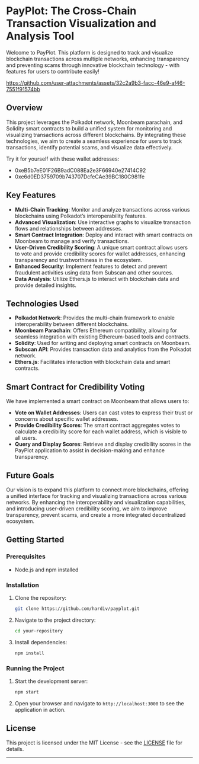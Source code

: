 # PayPlot: The Cross-Chain Transaction Visualization and Analysis Tool

Welcome to PayPlot. This platform is designed to track and visualize blockchain transactions across multiple networks, enhancing transparency and preventing scams through innovative blockchain technology - with features for users to contribute easily!

https://github.com/user-attachments/assets/32c2a9b3-facc-46e9-af46-7551f91574bb

## Overview

This project leverages the Polkadot network, Moonbeam parachain, and Solidity smart contracts to build a unified system for monitoring and visualizing transactions across different blockchains. By integrating these technologies, we aim to create a seamless experience for users to track transactions, identify potential scams, and visualize data effectively.

Try it for yourself with these wallet addresses:
- 0xeB5b7eE01F26B9adC088Ea2e3F66940e27414C92
- 0xe6d0ED3759709b743707DcfeCAe39BC180C981fe

## Key Features

- **Multi-Chain Tracking**: Monitor and analyze transactions across various blockchains using Polkadot’s interoperability features.
- **Advanced Visualization**: Use interactive graphs to visualize transaction flows and relationships between addresses.
- **Smart Contract Integration**: Deploy and interact with smart contracts on Moonbeam to manage and verify transactions.
- **User-Driven Credibility Scoring**: A unique smart contract allows users to vote and provide credibility scores for wallet addresses, enhancing transparency and trustworthiness in the ecosystem.
- **Enhanced Security**: Implement features to detect and prevent fraudulent activities using data from Subscan and other sources.
- **Data Analysis**: Utilize Ethers.js to interact with blockchain data and provide detailed insights.

## Technologies Used

- **Polkadot Network**: Provides the multi-chain framework to enable interoperability between different blockchains.
- **Moonbeam Parachain**: Offers Ethereum compatibility, allowing for seamless integration with existing Ethereum-based tools and contracts.
- **Solidity**: Used for writing and deploying smart contracts on Moonbeam.
- **Subscan API**: Provides transaction data and analytics from the Polkadot network.
- **Ethers.js**: Facilitates interaction with blockchain data and smart contracts.

## Smart Contract for Credibility Voting

We have implemented a smart contract on Moonbeam that allows users to:

- **Vote on Wallet Addresses**: Users can cast votes to express their trust or concerns about specific wallet addresses.
- **Provide Credibility Scores**: The smart contract aggregates votes to calculate a credibility score for each wallet address, which is visible to all users.
- **Query and Display Scores**: Retrieve and display credibility scores in the PayPlot application to assist in decision-making and enhance transparency.

## Future Goals

Our vision is to expand this platform to connect more blockchains, offering a unified interface for tracking and visualizing transactions across various networks. By enhancing the interoperability and visualization capabilities, and introducing user-driven credibility scoring, we aim to improve transparency, prevent scams, and create a more integrated decentralized ecosystem.

## Getting Started

### Prerequisites

- Node.js and npm installed

### Installation

1. Clone the repository:
   ```bash
   git clone https://github.com/hardiv/payplot.git
   ```

2. Navigate to the project directory:
   ```bash
   cd your-repository
   ```

3. Install dependencies:
   ```bash
   npm install
   ```

### Running the Project

1. Start the development server:
   ```bash
   npm start
   ```

2. Open your browser and navigate to `http://localhost:3000` to see the application in action.

## License

This project is licensed under the MIT License - see the [LICENSE](LICENSE) file for details.

---

